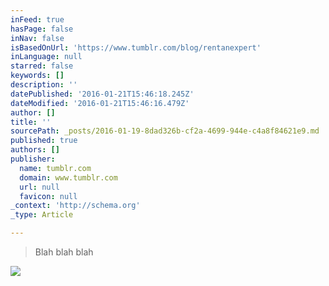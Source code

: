 ```yaml
---
inFeed: true
hasPage: false
inNav: false
isBasedOnUrl: 'https://www.tumblr.com/blog/rentanexpert'
inLanguage: null
starred: false
keywords: []
description: ''
datePublished: '2016-01-21T15:46:18.245Z'
dateModified: '2016-01-21T15:46:16.479Z'
author: []
title: ''
sourcePath: _posts/2016-01-19-8dad326b-cf2a-4699-944e-c4a8f84621e9.md
published: true
authors: []
publisher:
  name: tumblr.com
  domain: www.tumblr.com
  url: null
  favicon: null
_context: 'http://schema.org'
_type: Article

---
```

> Blah blah blah

![](https://s3-us-west-2.amazonaws.com/the-grid-img/p/976496bd6a322dadb1b4f470266211c239324d83.gif)